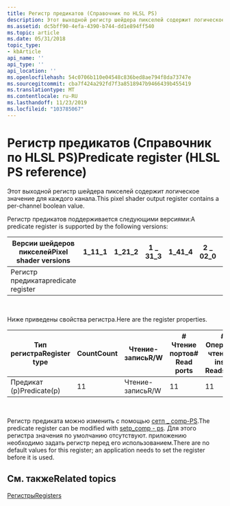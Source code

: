 ```yaml
---
title: Регистр предикатов (Справочник по HLSL PS)
description: Этот выходной регистр шейдера пикселей содержит логическое значение для каждого канала.
ms.assetid: dc5bff90-4efa-4390-b744-dd1e894ff540
ms.topic: article
ms.date: 05/31/2018
topic_type:
- kbArticle
api_name: ''
api_type: ''
api_location: ''
ms.openlocfilehash: 54c0706b110e04548c836bed8ae794f8da73747e
ms.sourcegitcommit: cba7f424a292fd7f3a8518947b9466439b455419
ms.translationtype: MT
ms.contentlocale: ru-RU
ms.lasthandoff: 11/23/2019
ms.locfileid: "103785067"
---
```

# <a name="predicate-register-hlsl-ps-reference"></a><span data-ttu-id="862d7-103">Регистр предикатов (Справочник по HLSL PS)</span><span class="sxs-lookup"><span data-stu-id="862d7-103">Predicate register (HLSL PS reference)</span></span>

<span data-ttu-id="862d7-104">Этот выходной регистр шейдера пикселей содержит логическое значение для каждого канала.</span><span class="sxs-lookup"><span data-stu-id="862d7-104">This pixel shader output register contains a per-channel boolean value.</span></span>

<span data-ttu-id="862d7-105">Регистр предикатов поддерживается следующими версиями:</span><span class="sxs-lookup"><span data-stu-id="862d7-105">A predicate register is supported by the following versions:</span></span>



| <span data-ttu-id="862d7-106">Версии шейдеров пикселей</span><span class="sxs-lookup"><span data-stu-id="862d7-106">Pixel shader versions</span></span> | <span data-ttu-id="862d7-107">1\_1</span><span class="sxs-lookup"><span data-stu-id="862d7-107">1\_1</span></span> | <span data-ttu-id="862d7-108">1\_2</span><span class="sxs-lookup"><span data-stu-id="862d7-108">1\_2</span></span> | <span data-ttu-id="862d7-109">1 \_ 3</span><span class="sxs-lookup"><span data-stu-id="862d7-109">1\_3</span></span> | <span data-ttu-id="862d7-110">1\_4</span><span class="sxs-lookup"><span data-stu-id="862d7-110">1\_4</span></span> | <span data-ttu-id="862d7-111">2 \_ 0</span><span class="sxs-lookup"><span data-stu-id="862d7-111">2\_0</span></span> | <span data-ttu-id="862d7-112">2 \_ SW</span><span class="sxs-lookup"><span data-stu-id="862d7-112">2\_sw</span></span> | <span data-ttu-id="862d7-113">2 \_ x</span><span class="sxs-lookup"><span data-stu-id="862d7-113">2\_x</span></span> | <span data-ttu-id="862d7-114">3 \_ 0</span><span class="sxs-lookup"><span data-stu-id="862d7-114">3\_0</span></span> | <span data-ttu-id="862d7-115">3 \_ SW</span><span class="sxs-lookup"><span data-stu-id="862d7-115">3\_sw</span></span> |
|-----------------------|------|------|------|------|------|-------|------|------|-------|
| <span data-ttu-id="862d7-116">Регистр предиката</span><span class="sxs-lookup"><span data-stu-id="862d7-116">predicate register</span></span>    |      |      |      |      |      |       | <span data-ttu-id="862d7-117">x</span><span class="sxs-lookup"><span data-stu-id="862d7-117">x</span></span>    | <span data-ttu-id="862d7-118">x</span><span class="sxs-lookup"><span data-stu-id="862d7-118">x</span></span>    | <span data-ttu-id="862d7-119">x</span><span class="sxs-lookup"><span data-stu-id="862d7-119">x</span></span>     |



 

<span data-ttu-id="862d7-120">Ниже приведены свойства регистра.</span><span class="sxs-lookup"><span data-stu-id="862d7-120">Here are the register properties.</span></span>



| <span data-ttu-id="862d7-121">Тип регистра</span><span class="sxs-lookup"><span data-stu-id="862d7-121">Register type</span></span> | <span data-ttu-id="862d7-122">Count</span><span class="sxs-lookup"><span data-stu-id="862d7-122">Count</span></span> | <span data-ttu-id="862d7-123">Чтение-запись</span><span class="sxs-lookup"><span data-stu-id="862d7-123">R/W</span></span> | <span data-ttu-id="862d7-124">\# Чтение портов</span><span class="sxs-lookup"><span data-stu-id="862d7-124">\# Read ports</span></span> | <span data-ttu-id="862d7-125">\# Операций чтения и inst</span><span class="sxs-lookup"><span data-stu-id="862d7-125">\# Reads/inst</span></span> | <span data-ttu-id="862d7-126">Измерение</span><span class="sxs-lookup"><span data-stu-id="862d7-126">Dimension</span></span> | <span data-ttu-id="862d7-127">реладдр</span><span class="sxs-lookup"><span data-stu-id="862d7-127">RelAddr</span></span> | <span data-ttu-id="862d7-128">Значения по умолчанию</span><span class="sxs-lookup"><span data-stu-id="862d7-128">Defaults</span></span> | <span data-ttu-id="862d7-129">Требуется ДКЛ</span><span class="sxs-lookup"><span data-stu-id="862d7-129">Requires DCL</span></span> |
|---------------|-------|-----|---------------|---------------|-----------|---------|----------|--------------|
| <span data-ttu-id="862d7-130">Предикат (p)</span><span class="sxs-lookup"><span data-stu-id="862d7-130">Predicate(p)</span></span>  | <span data-ttu-id="862d7-131">1</span><span class="sxs-lookup"><span data-stu-id="862d7-131">1</span></span>     | <span data-ttu-id="862d7-132">Чтение-запись</span><span class="sxs-lookup"><span data-stu-id="862d7-132">R/W</span></span> | <span data-ttu-id="862d7-133">1</span><span class="sxs-lookup"><span data-stu-id="862d7-133">1</span></span>             | <span data-ttu-id="862d7-134">1</span><span class="sxs-lookup"><span data-stu-id="862d7-134">1</span></span>             | <span data-ttu-id="862d7-135">4</span><span class="sxs-lookup"><span data-stu-id="862d7-135">4</span></span>         | <span data-ttu-id="862d7-136">Н/Д</span><span class="sxs-lookup"><span data-stu-id="862d7-136">N/A</span></span>     | <span data-ttu-id="862d7-137">Отсутствуют</span><span class="sxs-lookup"><span data-stu-id="862d7-137">None</span></span>     | <span data-ttu-id="862d7-138">Нет</span><span class="sxs-lookup"><span data-stu-id="862d7-138">N</span></span>            |



 

<span data-ttu-id="862d7-139">Регистр предиката можно изменить с помощью [сетп \_ comp-PS](setp-comp---ps.md).</span><span class="sxs-lookup"><span data-stu-id="862d7-139">The predicate register can be modified with [setp\_comp - ps](setp-comp---ps.md).</span></span> <span data-ttu-id="862d7-140">Для этого регистра значения по умолчанию отсутствуют. приложению необходимо задать регистр перед его использованием.</span><span class="sxs-lookup"><span data-stu-id="862d7-140">There are no default values for this register; an application needs to set the register before it is used.</span></span>

## <a name="related-topics"></a><span data-ttu-id="862d7-141">См. также</span><span class="sxs-lookup"><span data-stu-id="862d7-141">Related topics</span></span>

<dl> <dt>

[<span data-ttu-id="862d7-142">Регистры</span><span class="sxs-lookup"><span data-stu-id="862d7-142">Registers</span></span>](dx9-graphics-reference-asm-ps-registers.md)
</dt> </dl>

 

 




